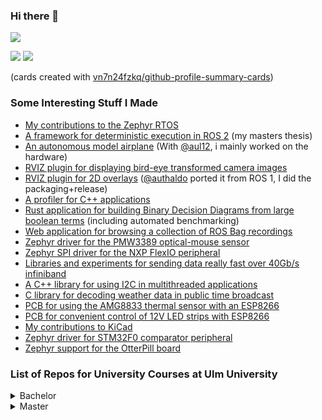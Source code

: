 ### Hi there 👋

![](http://github-profile-summary-cards.vercel.app/api/cards/profile-details?username=ottojo&theme=default)

![](http://github-profile-summary-cards.vercel.app/api/cards/stats?username=ottojo&theme=default)
![](http://github-profile-summary-cards.vercel.app/api/cards/most-commit-language?username=ottojo&theme=default&exclude=makefile)

(cards created with [vn7n24fzkq/github-profile-summary-cards](https://github.com/vn7n24fzkq/github-profile-summary-cards))

### Some Interesting Stuff I Made

* [My contributions to the Zephyr RTOS](https://github.com/zephyrproject-rtos/zephyr/pulls?q=is%3Apr+author%3Aottojo)
* [A framework for deterministic execution in ROS 2](https://github.com/uulm-mrm/ros2_def) (my masters thesis)
* [An autonomous model airplane](https://github.com/ToolboxPlane) (With [@aul12](https://github.com/aul12), i mainly worked on the hardware)
* [RVIZ plugin for displaying bird-eye transformed camera images](https://github.com/teamspatzenhirn/rviz_birdeye_display)
* [RVIZ plugin for 2D overlays](https://github.com/teamspatzenhirn/rviz_2d_overlay_plugins) ([@authaldo](https://github.com/authaldo) ported it from ROS 1, I did the packaging+release)
* [A profiler for C++ applications](https://github.com/ottojo/Profiler)
* [Rust application for building Binary Decision Diagrams from large boolean terms](https://github.com/ottojo/OBDDimal) (including automated benchmarking)
* [Web application for browsing a collection of ROS Bag recordings](https://github.com/teamspatzenhirn/rosbagBrowser)
* [Zephyr driver for the PMW3389 optical-mouse sensor](https://github.com/teamspatzenhirn/pmw3389_zephyr_driver)
* [Zephyr SPI driver for the NXP FlexIO peripheral](https://github.com/teamspatzenhirn/zephyr/blob/main/drivers/spi/spi_flexio.c)
* [Libraries and experiments for sending data really fast over 40Gb/s infiniband](https://github.com/ottojo/infiniband)
* [A C++ library for using I2C in multithreaded applications](https://github.com/ottojo/I2C)
* [C library for decoding weather data in public time broadcast](https://github.com/ottojo/MeteoDecode)
* [PCB for using the AMG8833 thermal sensor with an ESP8266](https://github.com/ottojo/amg8833)
* [PCB for convenient control of 12V LED strips with ESP8266](https://github.com/ottojo/wifiblink)
* [My contributions to KiCad](https://gitlab.com/groups/kicad/-/merge_requests?scope=all&state=all&author_username=ottojo)
* [Zephyr driver for STM32F0 comparator peripheral](https://github.com/ottojo/zephyr_stm32_comp)
* [Zephyr support for the OtterPill board](https://github.com/ottojo/otterpill_zephyr)

### List of Repos for University Courses at Ulm University

<details>
  <summary>Bachelor</summary>

#### Maths
* HM2/3: Gemeinsame Arbeit von Luca, Simon, Marco und mir: [Zusammenfassung des Lineare Algebra Teil von HM2](https://github.com/ottojo/lineare-algebra-zusammenfassung), [Zusammenfassung HM2/3](https://github.com/Marco5de/HM2-3_Zusammenfassung)
* Angewandte Stochastik 1: [sehr unvollständige Vorlesungsnotizen](https://ottojo.github.io/AngewandteStochastik1/main.pdf)

#### Computer Science
* Einführung in die Informatik: [Kurze Notizen zur Übung](https://github.com/ottojo/EidIZusammenfassung), [Abgegebene Übungsblätter](https://github.com/ottojo/EidI)
* Grundlagen der Rechnerarchitektur: [Übungsblätter von Dominik und mir](https://github.com/ottojo/GdRa)
* Grundlagen der Betriebssysteme: [2 Versuche aus dem Labor](https://github.com/ottojo/GdBs-Labor)
* Programmierung von Systemen: [Java Programmieraufgaben](https://github.com/ottojo/PvS)
* Grundlagen der Rechnernetze: [Programmieraufgaben von Marco, Luca und mir](https://github.com/ottojo/GRN)
* Computer Vision 1: [Very incomplete summary](https://github.com/ottojo/CV_Summary), [Exercises from Dominik and me](https://github.com/ottojo/CV1)
* Neuroinformatik: [Zusammenfassung von Dominik, Marco, Luca, Carolin und mir](https://github.com/ottojo/ENI_Summary)
* Systemnahe Software 1: [Memory Allocator Projekt, von Luca, Marco, Dominik und mir](https://github.com/ottojo/SS1_MemoryManagement), [meine Übungen](https://github.com/ottojo/SS1)
* Software Praktikum: [Ein paar Diagramme vom Einzelprojekt](https://ottojo.github.io/SoPra-Exercises/), [alles vom Teamprojekt](https://github.com/SoPra-Team-17)

#### Electrical Engineering
* Grundpraktikum Elektrotechnik: [Auswertung der Experimente, mit Luca](https://github.com/ottojo/GPET)
* Microcontroller Praktikum: [Alles, von Simon und mir](https://github.com/ottojo/HWP)
* Nachrichtentechnik: [Übungen](https://github.com/ottojo/ENI)
* Hochfrequenzübertragungstechnik: [Halbfertige Zusammenfassung](https://github.com/ottojo/EHf)

#### Thesis
* Thesis: [Breaking Physical Unclonable Functions using Neural Networks](https://jonasotto.com/BA_Otto.pdf)

</details>

<details>
  <summary>Master</summary>

* Architectures of Distributed Internet Services: [Text Only Summary](https://ottojo.github.io/ADIS_Summary/), [Assignments](https://github.com/ottojo/ADIS)
* Compilerbau: [Übungen P1 und P2](https://github.com/ottojo/Compilerbau)
* Heterogenous and Parallel Computing Infrastructures: [Final Essay on Parallelization](https://ottojo.github.io/HPCI/hpci.pdf)
* High Performance Computing 1: [Lab sessions](https://github.com/ottojo/HPC1)
* Sicherheit in IT Systemen: [Lecture notes](https://ottojo.github.io/SIT/main.pdf)
* SystemC: [Exercises 2 and 4](https://github.com/ottojo/SystemC), [some random SystemC bits](https://github.com/ottojo/SystemC-Stuff)
* Architektur eingebetteter Systeme: [Vorlesungsnotizen](https://ottojo.github.io/ArchitekturEingebetteterSysteme/vl.html) und ["Portfolio" (Manche Vorlesungen, Übungen, Zusatzthema Python HDL)](https://ottojo.github.io/ArchitekturEingebetteterSysteme/)
* Thesis: [Enabling Reproducibility in ROS 2 by Ensuring Sequence Deterministic Callback Execution](https://uulm-mrm.github.io/ros2_def/thesis/main.html)

</details>
